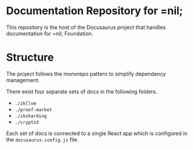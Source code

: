 # Documentation Repository for =nil;

This repository is the host of the Docusaurus project that handles documentation for =nil; Foundation. 

# Structure

The project follows the monorepo pattern to simplify dependency management.

There exist four separate sets of docs in the following folders.

* `./zkllvm`
* `./proof-market`
* `./zksharding`
* `./crypto3`

Each set of docs is connected to a single React app which is configured in the `docusaurus.config.js` file.
